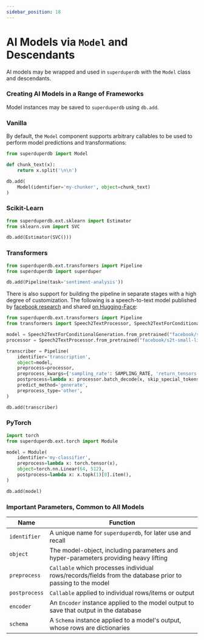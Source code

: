 ```yaml
---
sidebar_position: 18
---
```


# AI Models via `Model` and Descendants

AI models may be wrapped and used in `superduperdb` with the `Model` class and descendants.

### Creating AI Models in a Range of Frameworks

Model instances may be saved to `superduperdb` using `db.add`.

### Vanilla

By default, the `Model` component supports arbitrary callables to be used to perform model predictions and transformations:

```python
from superduperdb import Model

def chunk_text(x):
    return x.split('\n\n')

db.add(
    Model(identifier='my-chunker', object=chunk_text)
)
```

### Scikit-Learn

```python
from superduperdb.ext.sklearn import Estimator
from sklearn.svm import SVC

db.add(Estimator(SVC()))
```

### Transformers

```python
from superduperdb.ext.transformers import Pipeline
from superduperdb import superduper

db.add(Pipeline(task='sentiment-analysis'))
```

There is also support for building the pipeline in separate stages with a high degree of customization.
The following is a speech-to-text model published by [facebook research](https://arxiv.org/abs/2010.05171) and shared [on Hugging-Face](https://huggingface.co/facebook/s2t-small-librispeech-asr):

```python
from superduperdb.ext.transformers import Pipeline
from transformers import Speech2TextProcessor, Speech2TextForConditionalGeneration

model = Speech2TextForConditionalGeneration.from_pretrained("facebook/s2t-small-librispeech-asr")
processor = Speech2TextProcessor.from_pretrained("facebook/s2t-small-librispeech-asr")

transcriber = Pipeline(
    identifier='transcription',
    object=model,
    preprocess=processor,
    preprocess_kwargs={'sampling_rate': SAMPLING_RATE, 'return_tensors': 'pt', 'padding': True}, # Please replace the placeholder `SAMPLING_RATE` with the appropriate value in your context.
    postprocess=lambda x: processor.batch_decode(x, skip_special_tokens=True),
    predict_method='generate',
    preprocess_type='other',
)

db.add(transcriber)
```

### PyTorch

```python
import torch
from superduperdb.ext.torch import Module

model = Module(
    identifier='my-classifier',
    preprocess=lambda x: torch.tensor(x),
    object=torch.nn.Linear(64, 512),
    postprocess=lambda x: x.topk(1)[0].item(),
)

db.add(model)
```

### Important Parameters, Common to All Models
  
| Name | Function |
| --- | --- |
| `identifier` | A unique name for `superduperdb`, for later use and recall |
| `object` | The model-object, including parameters and hyper-parameters providing heavy lifting |
| `preprocess` | `Callable` which processes individual rows/records/fields from the database prior to passing to the model |
| `postprocess` | `Callable` applied to individual rows/items or output |
| `encoder` | An `Encoder` instance applied to the model output to save that output in the database |
| `schema` | A `Schema` instance applied to a model's output, whose rows are dictionaries |
